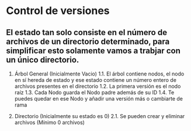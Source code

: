 # Control de versiones

## El estado tan solo consiste en el número de archivos de un directorio determinado, para simplificar esto solamente vamos a trabjar con un único directorio.

1. Árbol General (Inicialmente Vacio)
1.1. El árbol contiene nodos, el nodo en sí hereda de estado y ese estado contiene un número entero de archivos presentes en el directorio
1.2. La primera versión es el nodo raíz
1.3. Cada Nodo guarda el Nodo padre además de su ID
1.4. Te puedes quedar en ese Nodo y añadir una versión más o cambiarte de rama

2. Directorio (Inicialmente su estado es 0)
2.1. Se pueden crear y eliminar archivos (Mínimo 0 archivos)
